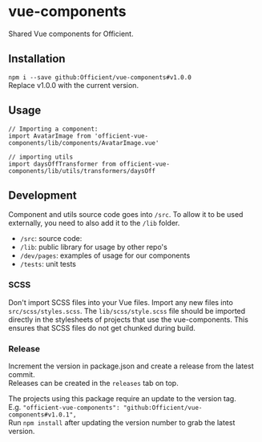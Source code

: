 # vue-components

Shared Vue components for Officient.

## Installation

`npm i --save github:Officient/vue-components#v1.0.0`  
Replace v1.0.0 with the current version.

## Usage

```
// Importing a component:
import AvatarImage from 'officient-vue-components/lib/components/AvatarImage.vue'

// importing utils
import daysOffTransformer from officient-vue-components/lib/utils/transformers/daysOff
```

## Development

Component and utils source code goes into `/src`.
To allow it to be used externally, you need to also add it to the `/lib` folder.

- `/src`: source code: 
- `/lib`: public library for usage by other repo's
- `/dev/pages`: examples of usage for our components
- `/tests`: unit tests

### SCSS

Don't import SCSS files into your Vue files. Import any new files into `src/scss/styles.scss`.
The `lib/scss/style.scss` file should be imported directly in the stylesheets of projects that use the vue-components. This ensures that SCSS files do not get chunked during build.

### Release

Increment the version in package.json and create a release from the latest commit.  
Releases can be created in the `releases` tab on top.

The projects using this package require an update to the version tag.  
E.g. `"officient-vue-components": "github:Officient/vue-components#v1.0.1",`  
Run `npm install` after updating the version number to grab the latest version.
